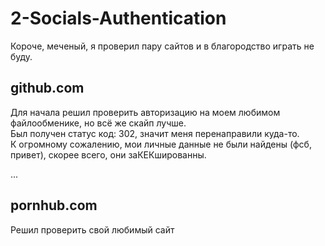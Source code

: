 # 2-Socials-Authentication

Короче, меченый, я проверил пару сайтов и в благородство играть не буду.  

## github.com
Для начала решил проверить авторизацию на моем любимом файлообменике, но всё же скайп лучше.  
Был получен статус код: 302, значит меня перенаправили куда-то.  
К огромному сожалению, мои личные данные не были найдены (фсб, привет), скорее всего, они заКЕКшированны.  

...

## pornhub.com
Решил проверить свой любимый сайт  


